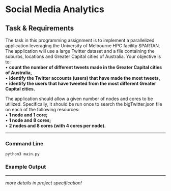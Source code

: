 # Social Media Analytics
 
## Task & Requirements
The task in this programming assignment is to implement a parallelized application leveraging the University of Melbourne HPC facility SPARTAN. The application will use a large Twitter dataset and a file containing the suburbs, locations and Greater Capital cities of Australia. Your objective is to:\
• **count the number of different tweets made in the Greater Capital cities of Australia,**\
• **identify the Twitter accounts (users) that have made the most tweets,**\
• **identify the users that have tweeted from the most different Greater Capital cities.**

The application should allow a given number of nodes and cores to be utilized. Specifically, it should be run once to search the bigTwitter.json file on each of the following resources:\
• **1 node and 1 core;**\
• **1 node and 8 cores;**\
• **2 nodes and 8 cores (with 4 cores per node).**

***
### Command Line
`python3 main.py`
  
### Example Output

***
_more details in project specification!_
